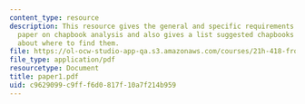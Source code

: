 ```yaml
---
content_type: resource
description: This resource gives the general and specific requirements for the final
  paper on chapbook analysis and also gives a list suggested chapbooks and information
  about where to find them.
file: https://ol-ocw-studio-app-qa.s3.amazonaws.com/courses/21h-418-from-print-to-digital-technologies-of-the-word-1450-present-fall-2005/c9629099c9fff6d0817f10a7f214b959_paper1.pdf
file_type: application/pdf
resourcetype: Document
title: paper1.pdf
uid: c9629099-c9ff-f6d0-817f-10a7f214b959
---
```

